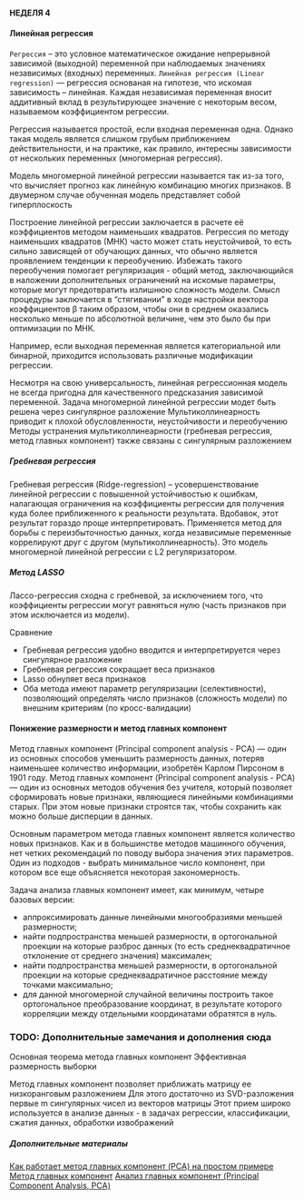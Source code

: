 #### НЕДЕЛЯ 4 
#### Линейная регрессия

`Регрессия` – это условное математическое ожидание непрерывной зависимой (выходной) переменной при наблюдаемых значениях независимых (входных) переменных. 
`Линейная регрессия (Linear regression)` —  регрессия основаная на гипотезе, что искомая зависимость – линейная. 
Каждая независимая переменная вносит аддитивный вклад в результирующее значение с некоторым весом, называемом коэффициентом регрессии.

Регрессия называется простой, если входная переменная одна. Однако такая модель является слишком грубым приближением действительности, 
и на практике, как правило, интересны зависимости от нескольких переменных (многомерная регрессия).

Модель многомерной линейной регрессии называется так из-за того, что вычисляет прогноз как линейную комбинацию многих признаков. 
В двумерном случае обученная модель представляет собой гиперплоскость

Построение линейной регрессии заключается в расчете её коэффициентов методом наименьших квадратов. 
Регрессия по методу наименьших квадратов (МНК) часто может стать неустойчивой, то есть сильно зависящей от обучающих данных, 
что обычно является проявлением тенденции к переобучению. Избежать такого переобучения помогает регуляризация - общий метод, заключающийся 
в наложении дополнительных ограничений на искомые параметры, которые могут предотвратить излишнюю сложность модели. 
Смысл процедуры заключается в “стягивании” в ходе настройки вектора коэффициентов  β  таким образом, чтобы они в среднем оказались несколько 
меньше по абсолютной величине, чем это было бы при оптимизации по МНК.

Например, если выходная переменная является категориальной или бинарной, приходится использовать различные модификации регрессии.

Несмотря на свою универсальность, линейная регрессионная модель не всегда пригодна для качественного предсказания зависимой переменной.
Задача многомерной линейной регрессии модет быть решена через сингулярное разложение
Мультиколлинеарность приводит к плохой обусловленности, неустойчивости и переобучению
Методы устранения мультиколлинеарности (гребневая регрессия, метод главных компонент) также связаны с сингулярным разложением

##### Гребневая регрессия
Гребневая регрессия (Ridge-regression) – усовершенствование линейной регрессии с повышенной устойчивостью к ошибкам, налагающая 
ограничения на коэффициенты регрессии для получения куда более приближенного к реальности результата. Вдобавок, этот результат 
гораздо проще интерпретировать. Применяется метод для борьбы с переизбыточностью данных, когда независимые переменные коррелируют 
друг с другом (мультиколлинеарность). Это модель многомерной линейной регрессии с L2 регуляризатором. 

##### Метод LASSO
Лассо-регрессия сходна с гребневой, за исключением того, что коэффициенты регрессии могут равняться нулю (часть признаков при этом исключается из модели).

Сравнение 
- Гребневая регрессия  удобно вводится и интерпретируется через сингулярное разложение
- Гребневая регрессия сокращает веса признаков
- Lasso обнуляет веса признаков
- Оба метода имеют параметр регуляризации (селективности), позволяющий определять число признаков (сложность модели) по внешним критериям (по кросс-валидации)


#### Понижение размерности и метод главных компонент
Метод главных компонент (Principal component analysis - PCA) — один из основных способов уменьшить размерность данных, потеряв наименьшее количество информации, изобретён Карлом Пирсоном в 1901 году. 
Метод главных компонент (Principal component analysis - PCA) — один из основных методов обучения без учителя, который позволяет сформировать 
новые признаки, являющиеся линейными комбинациями старых. При этом новые признаки строятся так, чтобы сохранить как можно 
больше дисперции в данных. 

Основным параметром метода главных компонент является количество новых признаков. Как и в большинстве методов машинного обучения, 
нет четких рекомендаций по поводу выбора значения этих параметров. Один из подходов - выбрать минимальное число компонент, при котором
все еще объясняется некоторая закономерность.

Задача анализа главных компонент имеет, как минимум, четыре базовых версии:
- аппроксимировать данные линейными многообразиями меньшей размерности;
- найти подпространства меньшей размерности, в ортогональной проекции на которые разброс данных (то есть среднеквадратичное отклонение от среднего значения) максимален;
- найти подпространства меньшей размерности, в ортогональной проекции на которые среднеквадратичное расстояние между точками максимально;
- для данной многомерной случайной величины построить такое ортогональное преобразование координат, в результате которого корреляции между отдельными координатами обратятся в нуль.

### TODO: Дополнительные замечания и дополнения сюда


Основная теорема метода главных компонент
Эффективная размерность выборки 

Метод главных компонент позволяет приближать матрицу ее низкоранговым разложением
Для этого достаточно из SVD-разложения первые m сингулярных чисел из векторов матрицы
Этот прием широко используется в анализе данных - в задачах регрессии, классификации, сжатия данных, обработки извображений


##### Дополнительные материалы
[Как работает метод главных компонент (PCA) на простом примере](https://habr.com/post/304214/)
[Метод главных компонент](http://math-info.hse.ru/f/2015-16/ling-mag-quant/lecture-pca.html)
[Анализ главных компонент (Principal Component Analysis, PCA)](https://github.com/lanit-tercom-school/analyzeme/wiki/%D0%90%D0%BD%D0%B0%D0%BB%D0%B8%D0%B7-%D0%B3%D0%BB%D0%B0%D0%B2%D0%BD%D1%8B%D1%85-%D0%BA%D0%BE%D0%BC%D0%BF%D0%BE%D0%BD%D0%B5%D0%BD%D1%82-(Principal-Component-Analysis,-PCA))


